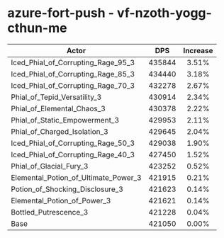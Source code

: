 # azure-fort-push - vf-nzoth-yogg-cthun-me
| Actor | DPS | Increase |
|---|:---:|:---:|
|Iced_Phial_of_Corrupting_Rage_95_3|435844|3.51%|
|Iced_Phial_of_Corrupting_Rage_85_3|434440|3.18%|
|Iced_Phial_of_Corrupting_Rage_70_3|432278|2.67%|
|Phial_of_Tepid_Versatility_3|430914|2.34%|
|Phial_of_Elemental_Chaos_3|430378|2.22%|
|Phial_of_Static_Empowerment_3|429953|2.11%|
|Phial_of_Charged_Isolation_3|429645|2.04%|
|Iced_Phial_of_Corrupting_Rage_50_3|429038|1.90%|
|Iced_Phial_of_Corrupting_Rage_40_3|427450|1.52%|
|Phial_of_Glacial_Fury_3|423252|0.52%|
|Elemental_Potion_of_Ultimate_Power_3|421915|0.21%|
|Potion_of_Shocking_Disclosure_3|421623|0.14%|
|Elemental_Potion_of_Power_3|421621|0.14%|
|Bottled_Putrescence_3|421228|0.04%|
|Base|421050|0.00%|
